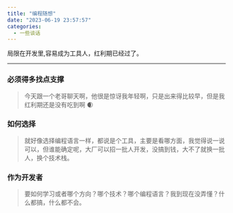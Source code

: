 ```yaml
---
title: "编程随想"
date: "2023-06-19 23:57:57"
categories:
  - 一些谈话
---
```


局限在开发里,容易成为工具人，红利期已经过了。

---

### 必须得多找点支撑

> 今天跟一个老哥聊天啊，他很是惊讶我年轻啊，只是出来得比较早，但是我红利期还是没有吃到啊 🌒


### 如何选择

> 就好像选择编程语言一样，都说是个工具，主要是看哪方面，我觉得说一说可以，但谁能确定呢，大厂可以招一批人开发，没搞到钱，大不了就换一批人，换个技术栈。

### 作为开发者

> 要如何学习或者哪个方向？哪个技术？哪个编程语言？我到现在没弄懂？什么都搞，什么都不会。

